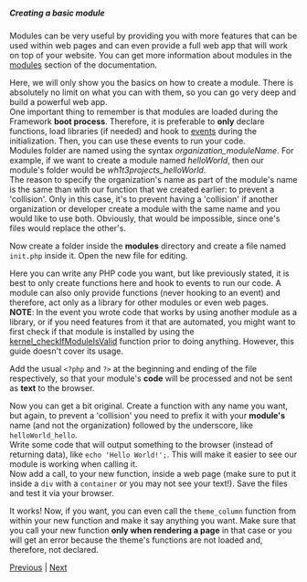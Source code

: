 ##### Creating a basic module
Modules can be very useful by providing you with more features that can be used within web pages and can even provide a full web app that will work on top of your website. You can get more information about modules in the [modules](../modules/Home) section of the documentation.<br/>

Here, we will only show you the basics on how to create a module. There is absolutely no limit on what you can with them, so you can go very deep and build a powerful web app.<br/>
One important thing to remember is that modules are loaded during the Framework **boot process**. Therefore, it is preferable to **only** declare functions, load libraries (if needed) and hook to [events](../functions/event_handler/kernel_event_register) during the initialization. Then, you can use these events to run your code.<br/>
Modules folder are named using the syntax *organization_moduleName*. For example, if we want to create a module named *helloWorld*, then our module's folder would be *wh1t3projects_helloWorld*.<br/>
The reason to specify the organization's name as part of the module's name is the same than with our function that we created earlier: to prevent a 'collision'. Only in this case, it's to prevent having a 'collision' if another organization or developer create a module with the same name and you would like to use both. Obviously, that would be impossible, since one's files would replace the other's.<br/>

Now create a folder inside the **modules** directory and create a file named `init.php` inside it. Open the new file for editing.<br/>

Here you can write any PHP code you want, but like previously stated, it is best to only create functions here and hook to events to run our code. A module can also only provide functions (never hooking to an event) and therefore, act only as a library for other modules or even web pages.<br/>
**NOTE**: In the event you wrote code that works by using another module as a library, or if you need features from it that are automated, you might want to first check if that module is installed by using the [kernel_checkIfModuleIsValid](../functions/kernel/kernel_checkIfModuleIsValid) function prior to doing anything. However, this guide doesn't cover its usage.<br/>

Add the usual `<?php` and `?>` at the beginning and ending of the file respectively, so that your module's **code** will be processed and not be sent as **text** to the browser.<br/>

Now you can get a bit original. Create a function with any name you want, but again, to prevent a 'collision' you need to prefix it with your **module's** name (and not the organization) followed by the underscore, like `helloWorld_hello`.<br/>
Write some code that will output something to the browser (instead of returning data), like `echo 'Hello World!';`. This will make it easier to see our module is working when calling it.<br/>
Now add a call, to your new function, inside a web page (make sure to put it inside a `div` with a `container` or you may not see your text!). Save the files and test it via your browser.<br/>

It works! Now, if you want, you can even call the `theme_column` function from within your new function and make it say anything you want. Make sure that you call your new function **only when rendering a page** in that case or you will get an error because the theme's functions are not loaded and, therefore, not declared.

[Previous](./Page06-UsingAThemeFunction) | [Next](./Page08-ThatsIt)